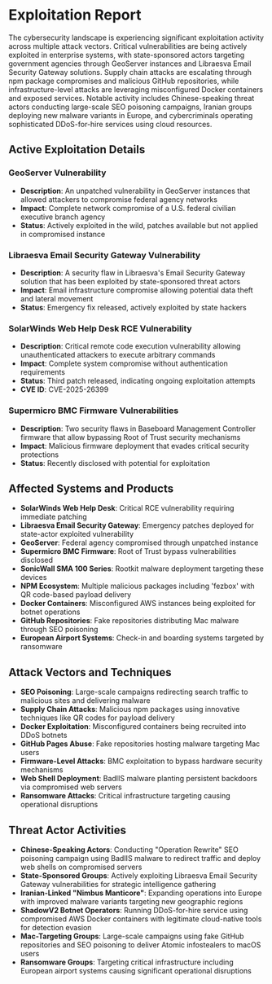 # Exploitation Report

The cybersecurity landscape is experiencing significant exploitation activity across multiple attack vectors. Critical vulnerabilities are being actively exploited in enterprise systems, with state-sponsored actors targeting government agencies through GeoServer instances and Libraesva Email Security Gateway solutions. Supply chain attacks are escalating through npm package compromises and malicious GitHub repositories, while infrastructure-level attacks are leveraging misconfigured Docker containers and exposed services. Notable activity includes Chinese-speaking threat actors conducting large-scale SEO poisoning campaigns, Iranian groups deploying new malware variants in Europe, and cybercriminals operating sophisticated DDoS-for-hire services using cloud resources.

## Active Exploitation Details

### GeoServer Vulnerability
- **Description**: An unpatched vulnerability in GeoServer instances that allowed attackers to compromise federal agency networks
- **Impact**: Complete network compromise of a U.S. federal civilian executive branch agency
- **Status**: Actively exploited in the wild, patches available but not applied in compromised instance

### Libraesva Email Security Gateway Vulnerability
- **Description**: A security flaw in Libraesva's Email Security Gateway solution that has been exploited by state-sponsored threat actors
- **Impact**: Email infrastructure compromise allowing potential data theft and lateral movement
- **Status**: Emergency fix released, actively exploited by state hackers

### SolarWinds Web Help Desk RCE Vulnerability
- **Description**: Critical remote code execution vulnerability allowing unauthenticated attackers to execute arbitrary commands
- **Impact**: Complete system compromise without authentication requirements
- **Status**: Third patch released, indicating ongoing exploitation attempts
- **CVE ID**: CVE-2025-26399

### Supermicro BMC Firmware Vulnerabilities
- **Description**: Two security flaws in Baseboard Management Controller firmware that allow bypassing Root of Trust security mechanisms
- **Impact**: Malicious firmware deployment that evades critical security protections
- **Status**: Recently disclosed with potential for exploitation

## Affected Systems and Products

- **SolarWinds Web Help Desk**: Critical RCE vulnerability requiring immediate patching
- **Libraesva Email Security Gateway**: Emergency patches deployed for state-actor exploited vulnerability
- **GeoServer**: Federal agency compromised through unpatched instance
- **Supermicro BMC Firmware**: Root of Trust bypass vulnerabilities disclosed
- **SonicWall SMA 100 Series**: Rootkit malware deployment targeting these devices
- **NPM Ecosystem**: Multiple malicious packages including 'fezbox' with QR code-based payload delivery
- **Docker Containers**: Misconfigured AWS instances being exploited for botnet operations
- **GitHub Repositories**: Fake repositories distributing Mac malware through SEO poisoning
- **European Airport Systems**: Check-in and boarding systems targeted by ransomware

## Attack Vectors and Techniques

- **SEO Poisoning**: Large-scale campaigns redirecting search traffic to malicious sites and delivering malware
- **Supply Chain Attacks**: Malicious npm packages using innovative techniques like QR codes for payload delivery
- **Docker Exploitation**: Misconfigured containers being recruited into DDoS botnets
- **GitHub Pages Abuse**: Fake repositories hosting malware targeting Mac users
- **Firmware-Level Attacks**: BMC exploitation to bypass hardware security mechanisms
- **Web Shell Deployment**: BadIIS malware planting persistent backdoors via compromised web servers
- **Ransomware Attacks**: Critical infrastructure targeting causing operational disruptions

## Threat Actor Activities

- **Chinese-Speaking Actors**: Conducting "Operation Rewrite" SEO poisoning campaign using BadIIS malware to redirect traffic and deploy web shells on compromised servers
- **State-Sponsored Groups**: Actively exploiting Libraesva Email Security Gateway vulnerabilities for strategic intelligence gathering
- **Iranian-Linked "Nimbus Manticore"**: Expanding operations into Europe with improved malware variants targeting new geographic regions
- **ShadowV2 Botnet Operators**: Running DDoS-for-hire service using compromised AWS Docker containers with legitimate cloud-native tools for detection evasion
- **Mac-Targeting Groups**: Large-scale campaigns using fake GitHub repositories and SEO poisoning to deliver Atomic infostealers to macOS users
- **Ransomware Groups**: Targeting critical infrastructure including European airport systems causing significant operational disruptions